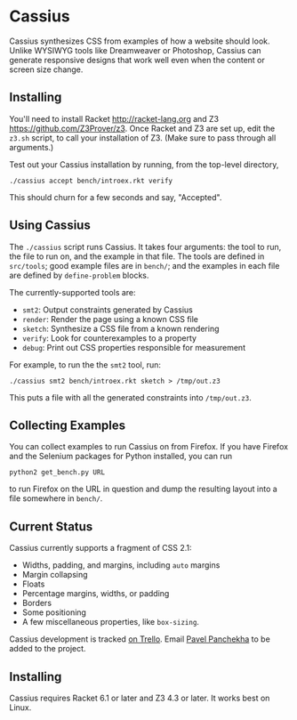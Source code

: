 
Cassius
=======

Cassius synthesizes CSS from examples of how a website should look.
Unlike WYSIWYG tools like Dreamweaver or Photoshop,
  Cassius can generate responsive designs
  that work well even when the content or screen size change.

Installing
------------

You'll need to install Racket <http://racket-lang.org> and Z3
<https://github.com/Z3Prover/z3>. Once Racket and Z3 are set up, edit
the `z3.sh` script, to call your installation of Z3. (Make sure to
pass through all arguments.)

Test out your Cassius installation by running, from the top-level directory,

    ./cassius accept bench/introex.rkt verify

This should churn for a few seconds and say, "Accepted".

Using Cassius
----------------

The `./cassius` script runs Cassius. It takes four arguments: the tool
to run, the file to run on, and the example in that file. The tools
are defined in `src/tools`; good example files are in `bench/`; and
the examples in each file are defined by `define-problem` blocks.

The currently-supported tools are:

- `smt2`: Output constraints generated by Cassius
- `render`: Render the page using a known CSS file
- `sketch`: Synthesize a CSS file from a known rendering
- `verify`: Look for counterexamples to a property
- `debug`: Print out CSS properties responsible for measurement

For example, to run the the `smt2` tool, run:

    ./cassius smt2 bench/introex.rkt sketch > /tmp/out.z3

This puts a file with all the generated constraints into
`/tmp/out.z3`.

Collecting Examples
-----------------------

You can collect examples to run Cassius on from Firefox. If you have
Firefox and the Selenium packages for Python installed, you can run

    python2 get_bench.py URL

to run Firefox on the URL in question and dump the resulting layout
into a file somewhere in `bench/`.

Current Status
--------------

Cassius currently supports a fragment of CSS 2.1:
+ Widths, padding, and margins, including `auto` margins
+ Margin collapsing
+ Floats
+ Percentage margins, widths, or padding
+ Borders
+ Some positioning
+ A few miscellaneous properties, like `box-sizing`.

Cassius development is tracked
[on Trello](https://trello.com/b/ylAVgJh3/cassius). Email
[Pavel Panchekha](mailto:me@pavpanchekha.com) to be added to the
project.

Installing
----------

Cassius requires Racket 6.1 or later and Z3 4.3 or later.
It works best on Linux.
